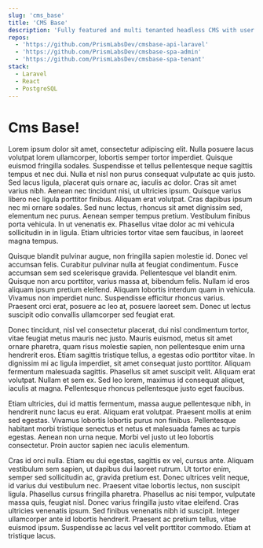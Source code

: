 ```yaml
---
slug: 'cms_base'
title: 'CMS Base'
description: 'Fully featured and multi tenanted headless CMS with user authentication and file storage.'
repos:
  - 'https://github.com/PrismLabsDev/cmsbase-api-laravel'
  - 'https://github.com/PrismLabsDev/cmsbase-spa-admin'
  - 'https://github.com/PrismLabsDev/cmsbase-spa-tenant'
stack:
  - Laravel
  - React
  - PostgreSQL
---
```


# Cms Base!

Lorem ipsum dolor sit amet, consectetur adipiscing elit. Nulla posuere lacus volutpat lorem ullamcorper, lobortis semper tortor imperdiet. Quisque euismod fringilla sodales. Suspendisse et tellus pellentesque neque sagittis tempus et nec dui. Nulla et nisl non purus consequat vulputate ac quis justo. Sed lacus ligula, placerat quis ornare ac, iaculis ac dolor. Cras sit amet varius nibh. Aenean nec tincidunt nisi, ut ultricies ipsum. Quisque varius libero nec ligula porttitor finibus. Aliquam erat volutpat. Cras dapibus ipsum nec mi ornare sodales. Sed nunc lectus, rhoncus sit amet dignissim sed, elementum nec purus. Aenean semper tempus pretium. Vestibulum finibus porta vehicula. In ut venenatis ex. Phasellus vitae dolor ac mi vehicula sollicitudin in in ligula. Etiam ultricies tortor vitae sem faucibus, in laoreet magna tempus.

Quisque blandit pulvinar augue, non fringilla sapien molestie id. Donec vel accumsan felis. Curabitur pulvinar nulla at feugiat condimentum. Fusce accumsan sem sed scelerisque gravida. Pellentesque vel blandit enim. Quisque non arcu porttitor, varius massa at, bibendum felis. Nullam id eros aliquam ipsum pretium eleifend. Aliquam lobortis interdum quam in vehicula. Vivamus non imperdiet nunc. Suspendisse efficitur rhoncus varius. Praesent orci erat, posuere ac leo at, posuere laoreet sem. Donec ut lectus suscipit odio convallis ullamcorper sed feugiat erat.

Donec tincidunt, nisl vel consectetur placerat, dui nisl condimentum tortor, vitae feugiat metus mauris nec justo. Mauris euismod, metus sit amet ornare pharetra, quam risus molestie sapien, non pellentesque enim urna hendrerit eros. Etiam sagittis tristique tellus, a egestas odio porttitor vitae. In dignissim mi ac ligula imperdiet, sit amet consequat justo porttitor. Aliquam fermentum malesuada sagittis. Phasellus sit amet suscipit velit. Aliquam erat volutpat. Nullam et sem ex. Sed leo lorem, maximus id consequat aliquet, iaculis at magna. Pellentesque rhoncus pellentesque justo eget faucibus.

Etiam ultricies, dui id mattis fermentum, massa augue pellentesque nibh, in hendrerit nunc lacus eu erat. Aliquam erat volutpat. Praesent mollis at enim sed egestas. Vivamus lobortis lobortis purus non finibus. Pellentesque habitant morbi tristique senectus et netus et malesuada fames ac turpis egestas. Aenean non urna neque. Morbi vel justo ut leo lobortis consectetur. Proin auctor sapien nec iaculis elementum.

Cras id orci nulla. Etiam eu dui egestas, sagittis ex vel, cursus ante. Aliquam vestibulum sem sapien, ut dapibus dui laoreet rutrum. Ut tortor enim, semper sed sollicitudin ac, gravida pretium est. Donec ultrices velit neque, id varius dui vestibulum nec. Praesent vitae lobortis lectus, non suscipit ligula. Phasellus cursus fringilla pharetra. Phasellus ac nisi tempor, vulputate massa quis, feugiat nisl. Donec varius fringilla justo vitae eleifend. Cras ultricies venenatis ipsum. Sed finibus venenatis nibh id suscipit. Integer ullamcorper ante id lobortis hendrerit. Praesent ac pretium tellus, vitae euismod ipsum. Suspendisse ac lacus vel velit porttitor commodo. Etiam at tristique lacus.